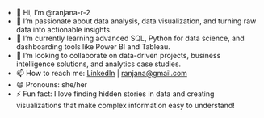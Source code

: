 - 👋 Hi, I’m @ranjana-r-2
- 👀 I’m passionate about data analysis, data visualization, and turning raw data into actionable insights.
- 🌱 I’m currently learning advanced SQL, Python for data science, and dashboarding tools like Power BI and Tableau.
- 💞️ I’m looking to collaborate on data-driven projects, business intelligence solutions, and analytics case studies.
- 📫 How to reach me: [LinkedIn](https://www.linkedin.com/in/ranjana-kulkarni/) | ranjana@gmail.com
- 😄 Pronouns: she/her
- ⚡ Fun fact: I love finding hidden stories in data and creating visualizations that make complex information easy to understand!


<!---
ranjana-r-2/ranjana-r-2 is a ✨ special ✨ repository because its `README.md` (this file) appears on your GitHub profile.
You can click the Preview link to take a look at your changes.
--->
